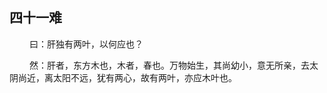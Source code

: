 ## 四十一难
<p>&emsp;&emsp;
曰：肝独有两叶，以何应也？
</p>
<p>&emsp;&emsp;
然：肝者，东方木也，木者，春也。万物始生，其尚幼小，意无所亲，去太阴尚近，离太阳不远，犹有两心，故有两叶，亦应木叶也。
</p>


